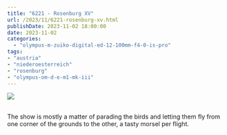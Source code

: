 ```yaml
---
title: "6221 - Rosenburg XV"
url: /2023/11/6221-rosenburg-xv.html
publishDate: 2023-11-02 18:00:00
date: 2023-11-02
categories:
  - "olympus-m-zuiko-digital-ed-12-100mm-f4-0-is-pro"
tags:
- "austria"
- "niederoesterreich"
- "rosenburg"
- "olympus-om-d-e-m1-mk-iii"
---
```

<div class="container">
<div class="center"><a target="_blank" href="https://d25zfm9zpd7gm5.cloudfront.net/1200x1200/2020/20200601_103712-2-ORF_DxO_DeepPRIME_lr.jpg"><img class="webfeedsFeaturedVisual" src="https://d25zfm9zpd7gm5.cloudfront.net/0600x0600/2020/20200601_103712-2-ORF_DxO_DeepPRIME_lr.jpg" /></a></div>
</div>
<br />

The show is mostly a matter of parading the birds and
letting them fly from one corner of the grounds to the
other, a tasty morsel per flight.
